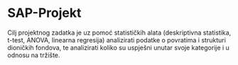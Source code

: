 # SAP-Projekt
Cilj projektnog zadatka je uz pomoć statističkih alata (deskriptivna statistika, t-test, ANOVA, linearna regresija) analizirati podatke o povratima i strukturi dioničkih fondova, te analizirati koliko su uspješni unutar svoje kategorije i u odnosu na tržište.
